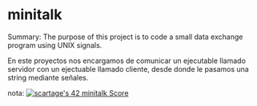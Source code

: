 # minitalk
Summary:
The purpose of this project is to code a small data exchange program
using UNIX signals.

En este proyectos nos encargamos de comunicar un ejecutable llamado servidor con un ejectuable llamado cliente,
desde donde le pasamos una string mediante señales.

nota: [![scartage's 42 minitalk Score](https://badge42.vercel.app/api/v2/clajqcxrz00350flfm44ev8hv/project/2531558)](https://github.com/JaeSeoKim/badge42)
